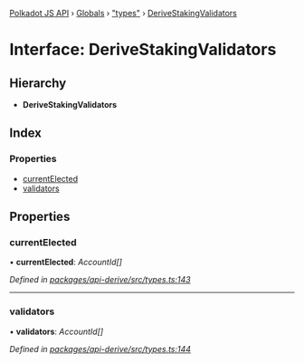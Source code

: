 [Polkadot JS API](../README.md) › [Globals](../globals.md) › ["types"](../modules/_types_.md) › [DeriveStakingValidators](_types_.derivestakingvalidators.md)

# Interface: DeriveStakingValidators

## Hierarchy

* **DeriveStakingValidators**

## Index

### Properties

* [currentElected](_types_.derivestakingvalidators.md#currentelected)
* [validators](_types_.derivestakingvalidators.md#validators)

## Properties

###  currentElected

• **currentElected**: *AccountId[]*

*Defined in [packages/api-derive/src/types.ts:143](https://github.com/polkadot-js/api/blob/f02613754/packages/api-derive/src/types.ts#L143)*

___

###  validators

• **validators**: *AccountId[]*

*Defined in [packages/api-derive/src/types.ts:144](https://github.com/polkadot-js/api/blob/f02613754/packages/api-derive/src/types.ts#L144)*
